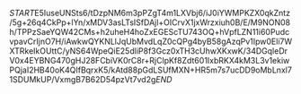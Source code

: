 $START$E5IuseUNSts6/tDzpNM6m3pPZgT4m1LXVbj6/iJ0iYWMPKZX0qkZntz/5g+26q4CkPp+lYn/xMDV3asLTsISfDAjl+OICrvX1jxWrzxiuh0B/E/M9NON08h/TPPzSaeYQW42CMs+h2uheH4hoZxEGEScTU743OQ+hVpfLZN11i60PudcvpavCrIjnO7H/iAwkwQYKNLlJqUbMvdLqZ0cQPg4byB58gAzqPv1Ipw0Eli7WXTRkeIkOUttC/yNS64WpeQiE25dliP8f3Gcz0xTH3cUhwXKxwK/34DGqleDrV0x4EYBNG470gHJ28FCbiVK0rC8r+RjClpKf8Zdt601IxbRKX4kM3L3v1ekiwPQjaI2HB40oK4QIfBqrxK5/kAtd88pGdLSUfMXN+HR5m7s7ucDD9oMbLnxl71SDUMkUP/VxmgB7B62D54pzVt7vd2g$END$